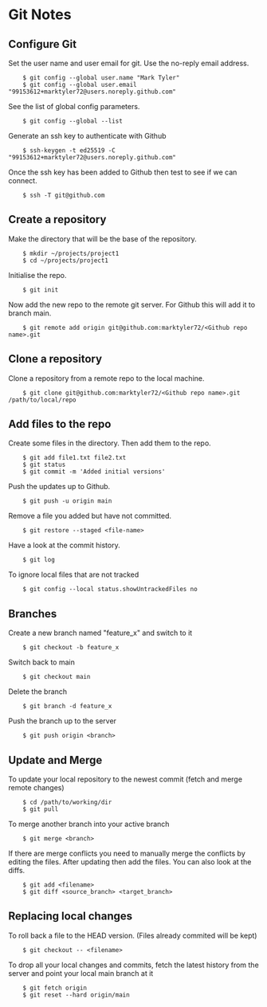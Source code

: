 Git Notes
=========

## Configure Git

Set the user name and user email for git. Use the no-reply email address. 
~~~
    $ git config --global user.name "Mark Tyler"
    $ git config --global user.email "99153612+marktyler72@users.noreply.github.com"
~~~
See the list of global config parameters.
~~~
    $ git config --global --list
~~~

Generate an ssh key to authenticate with Github  
~~~
    $ ssh-keygen -t ed25519 -C "99153612+marktyler72@users.noreply.github.com"
~~~
Once the ssh key has been added to Github then test to see if we can connect.  
~~~
    $ ssh -T git@github.com
~~~

## Create a repository

Make the directory that will be the base of the repository.  
~~~
    $ mkdir ~/projects/project1
    $ cd ~/projects/project1
~~~

Initialise the repo.  
~~~
    $ git init
~~~

Now add the new repo to the remote git server. For Github this will add it to branch main.  
~~~
    $ git remote add origin git@github.com:marktyler72/<Github repo name>.git
~~~

## Clone a repository 
Clone a repository from a remote repo to the local machine.
~~~
    $ git clone git@github.com:marktyler72/<Github repo name>.git /path/to/local/repo
~~~

## Add files to the repo

Create some files in the directory. Then add them to the repo.  
~~~
    $ git add file1.txt file2.txt
    $ git status
    $ git commit -m 'Added initial versions'
~~~

Push the updates up to Github.  
~~~
    $ git push -u origin main
~~~
 
Remove a file you added but have not committed.
~~~
    $ git restore --staged <file-name>
~~~

Have a look at the commit history.  
~~~
    $ git log
~~~

To ignore local files that are not tracked
~~~
    $ git config --local status.showUntrackedFiles no
~~~

## Branches
Create a new branch named "feature_x" and switch to it
~~~
    $ git checkout -b feature_x
~~~
Switch back to main
~~~
    $ git checkout main
~~~
Delete the branch
~~~
    $ git branch -d feature_x
~~~
Push the branch up to the server
~~~
    $ git push origin <branch>
~~~

## Update and Merge
To update your local repository to the newest commit (fetch and merge remote changes)
~~~
    $ cd /path/to/working/dir
    $ git pull
~~~
To merge another branch into your active branch
~~~
    $ git merge <branch>
~~~
If there are merge conflicts you need to manually merge the conflicts by editing the files. After updating then add the files. You can also look at the diffs.
~~~
    $ git add <filename>
    $ git diff <source_branch> <target_branch>
~~~

## Replacing local changes
To roll back a file to the HEAD version. (Files already commited will be kept)
~~~
    $ git checkout -- <filename>
~~~

To drop all your local changes and commits, fetch the latest history from the server and point your local main branch at it
~~~
    $ git fetch origin
    $ git reset --hard origin/main
~~~
